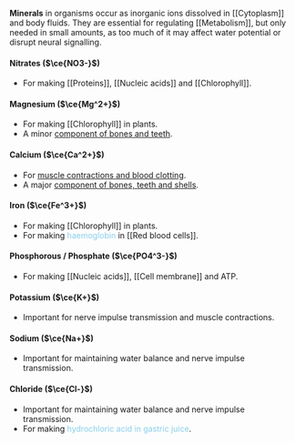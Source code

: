 **Minerals** in organisms occur as inorganic ions dissolved in [[Cytoplasm]] and body fluids. They are essential for regulating [[Metabolism]], but only needed in small amounts, as too much of it may affect water potential or disrupt neural signalling.

#### Nitrates ($\ce{NO3-}$)
- For making [[Proteins]], [[Nucleic acids]] and [[Chlorophyll]].

#### Magnesium ($\ce{Mg^2+}$)
- For making [[Chlorophyll]] in plants.
- A minor <u>component of bones and teeth</u>.

#### Calcium ($\ce{Ca^2+}$)
- For <u>muscle contractions and blood clotting</u>.
- A major <u>component of bones, teeth and shells</u>.

#### Iron ($\ce{Fe^3+}$)
- For making [[Chlorophyll]] in plants.
- For making <span style="color: skyblue">haemoglobin</span> in [[Red blood cells]].

#### Phosphorous / Phosphate ($\ce{PO4^3-}$)
- For making [[Nucleic acids]], [[Cell membrane]] and ATP.

#### Potassium ($\ce{K+}$)
- Important for nerve impulse transmission and muscle contractions.

#### Sodium ($\ce{Na+}$)
- Important for maintaining water balance and nerve impulse transmission.

#### Chloride ($\ce{Cl-}$)
- Important for maintaining water balance and nerve impulse transmission.
- For making <span style="color: skyblue">hydrochloric acid in gastric juice</span>.
